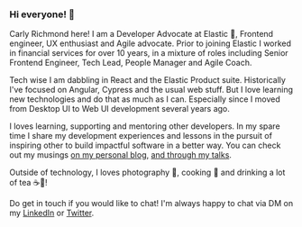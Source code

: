 ### Hi everyone! 👋

Carly Richmond here! I am a Developer Advocate at Elastic 🥑, Frontend engineer, UX enthusiast and Agile advocate. Prior to joining Elastic I worked in financial services for over 10 years, in a mixture of roles including Senior Frontend Engineer, Tech Lead, People Manager and Agile Coach.

Tech wise I am dabbling in React and the Elastic Product suite. Historically I've focused on Angular, Cypress and the usual web stuff. But I love learning new technologies and do that as much as I can. Especially since I moved from Desktop UI to Web UI development several years ago.

I loves learning, supporting and mentoring other developers. In my spare time I share my development experiences and lessons in the pursuit of inspiring other to build impactful software in a better way. You can check out my musings [on my personal blog,](https://carlyrichmond.com/blog-home/) [and through my talks](https://carlyrichmond.com/talks/).

Outside of technology, I loves photography 📸, cooking 🥘 and drinking a lot of tea ☕🍵!

Do get in touch if you would like to chat! I'm always happy to chat via DM on my [LinkedIn](https://www.linkedin.com/in/carly-richmond-b4b03563/) or [Twitter](https://twitter.com/CarlyLRichmond).

<!--
**carlyrichmond/carlyrichmond** is a ✨ _special_ ✨ repository because its `README.md` (this file) appears on your GitHub profile.

Here are some ideas to get you started:

- 🔭 I’m currently working on ...
- 🌱 I’m currently learning ...
- 👯 I’m looking to collaborate on ...
- 🤔 I’m looking for help with ...
- 💬 Ask me about ...
- 📫 How to reach me: ...
- 😄 Pronouns: ...
- ⚡ Fun fact: ...
-->

